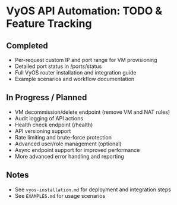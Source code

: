 # VyOS API Automation: TODO & Feature Tracking

## Completed
- Per-request custom IP and port range for VM provisioning
- Detailed port status in /ports/status
- Full VyOS router installation and integration guide
- Example scenarios and workflow documentation

## In Progress / Planned
- VM decommission/delete endpoint (remove VM and NAT rules)
- Audit logging of API actions
- Health check endpoint (/health)
- API versioning support
- Rate limiting and brute-force protection
- Advanced user/role management (optional)
- Async endpoint support for improved performance
- More advanced error handling and reporting

## Notes
- See `vyos-installation.md` for deployment and integration steps
- See `EXAMPLES.md` for usage scenarios
